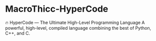 # MacroThicc-HyperCode
🔥 HyperCode — The Ultimate High-Level Programming Language A powerful, high-level, compiled language combining the best of Python, C++, and C.
